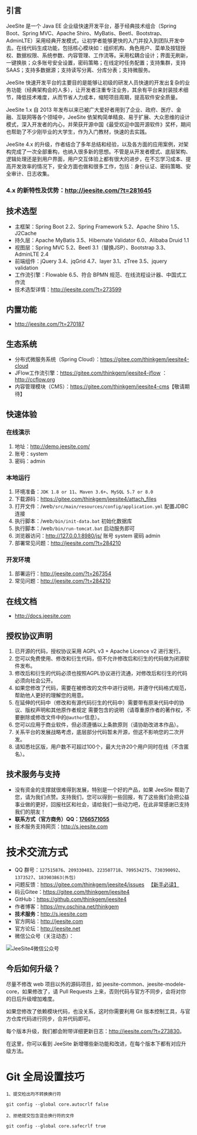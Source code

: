 ## 引言

JeeSite 是一个 Java EE 企业级快速开发平台，基于经典技术组合（Spring Boot、Spring MVC、Apache Shiro、MyBatis、Beetl、Bootstrap、AdminLTE）采用经典开发模式，让初学者能够更快的入门并投入到团队开发中去。在线代码生成功能，包括核心模块如：组织机构、角色用户、菜单及按钮授权、数据权限、系统参数、内容管理、工作流等。采用松耦合设计；界面无刷新，一键换肤；众多账号安全设置，密码策略；在线定时任务配置；支持集群，支持SAAS；支持多数据源；支持读写分离、分库分表；支持微服务。

JeeSite 快速开发平台的主要目的是能够让初级的研发人员快速的开发出复杂的业务功能（经典架构会的人多），让开发者注重专注业务，其余有平台来封装技术细节，降低技术难度，从而节省人力成本，缩短项目周期，提高软件安全质量。

JeeSite 1.x 自 2013 年发布以来已被广大爱好者用到了企业、政府、医疗、金融、互联网等各个领域中，JeeSite 依架构简单精良、易于扩展、大众思维的设计模式，深入开发者的内心，并荣获开源中国《最受欢迎中国开源软件》奖杯，期间也帮助了不少刚毕业的大学生，作为入门教材，快速的去实践。

JeeSite 4.x 的升级，作者结合了多年总结和经验，以及各方面的应用案例，对架构完成了一次全部重构，也纳入很多新的思想。不管是从开发者模式、底层架构、逻辑处理还是到用户界面，用户交互体验上都有很大的进步，在不忘学习成本、提高开发效率的情况下，安全方面也做和很多工作，包括：身份认证、密码策略、安全审计、日志收集。

### 4.x 的新特性及优势：<http://jeesite.com/?t=281645>

## 技术选型

* 主框架：Spring Boot 2.2、Spring Framework 5.2、Apache Shiro 1.5、J2Cache
* 持久层：Apache MyBatis 3.5、Hibernate Validator 6.0、Alibaba Druid 1.1
* 视图层：Spring MVC 5.2、Beetl 3.1（替换JSP）、Bootstrap 3.3、AdminLTE 2.4
* 前端组件：jQuery 3.4、jqGrid 4.7、layer 3.1、zTree 3.5、jquery validation
* 工作流引擎：Flowable 6.5、符合 BPMN 规范、在线流程设计器、中国式工作流
* 技术选型详情：<http://jeesite.com/?t=273599>

## 内置功能

* <http://jeesite.com/?t=270187>

## 生态系统

* 分布式微服务系统（Spring Cloud）：<https://gitee.com/thinkgem/jeesite4-cloud>
* JFlow工作流引擎：<https://gitee.com/thinkgem/jeesite4-jflow> ：<http://ccflow.org>
* 内容管理模块（CMS）：<https://gitee.com/thinkgem/jeesite4-cms>【敬请期待】

## 快速体验

### 在线演示

1. 地址：<http://demo.jeesite.com/>
2. 账号：system
3. 密码：admin

### 本地运行

1. 环境准备：`JDK 1.8 or 11`、`Maven 3.6+`、`MySQL 5.7 or 8.0`
2. 下载源码：<https://gitee.com/thinkgem/jeesite4/attach_files>
3. 打开文件：/web`/src/main/resources/config/application.yml` 配置JDBC连接
4. 执行脚本：/web`/bin/init-data.bat` 初始化数据库
5. 执行脚本：/web`/bin/run-tomcat.bat` 启动服务即可
6. 浏览器访问：<http://127.0.0.1:8980/js/>  账号 system 密码 admin
7. 部署常见问题：<http://jeesite.com/?t=284210>

### 开发环境

1. 部署运行：<http://jeesite.com/?t=267354>
2. 常见问题：<http://jeesite.com/?t=284210>

## 在线文档

* <http://docs.jeesite.com>

## 授权协议声明

1. 已开源的代码，授权协议采用 AGPL v3 + Apache Licence v2 进行发行。
2. 您可以免费使用、修改和衍生代码，但不允许修改后和衍生的代码做为闭源软件发布。
3. 修改后和衍生的代码必须也按照AGPL协议进行流通，对修改后和衍生的代码必须向社会公开。
4. 如果您修改了代码，需要在被修改的文件中进行说明，并遵守代码格式规范，帮助他人更好的理解您的用意。
5. 在延伸的代码中（修改和有源代码衍生的代码中）需要带有原来代码中的协议、版权声明和其他原作者规定
需要包含的说明（请尊重原作者的著作权，不要删除或修改文件中的`@author`信息）。
6. 您可以应用于商业软件，但必须遵循以上条款原则（请协助改进本作品）。
7. 关系平台的发展战略考虑，底层部分代码暂未开源，但这不影响您的二次开发。
8. 请知悉社区版，用户数不可超过100个，最大允许20个用户同时在线（不含匿名）。

## 技术服务与支持

* 没有资金的支撑就很难得到发展，特别是一个好的产品，如果 JeeSite 帮助了您，请为我们点赞。支持我们，您可以得到一些回报，有了这些我们会把公益事业做的更好，回报社区和社会，请给我们一些动力吧，在此非常感谢已支持我们的朋友！
* **联系方式（官方商务）QQ：[1766571055](http://wpa.qq.com/msgrd?v=3&uin=1766571055&site=qq&menu=yes)**
* 技术服务支持网页：<http://s.jeesite.com>

# 技术交流方式

* QQ 群号：`127515876`、`209330483`、`223507718`、`709534275`、`730390092`、`1373527`、`183903863(外包)`
* 问题反馈：<https://gitee.com/thinkgem/jeesite4/issues> 　[【新手必读】](https://github.com/ryanhanwu/How-To-Ask-Questions-The-Smart-Way/blob/master/README-zh_CN.md)
* 码云Gitee：<https://gitee.com/thinkgem/jeesite4>
* GitHub：<https://github.com/thinkgem/jeesite4>
* 作者博客：<https://my.oschina.net/thinkgem>
* **技术服务：**<http://s.jeesite.com>
* 官方网站：<http://jeesite.com>
* 官方论坛：<http://jeesite.net>
* 微信公众号（关注动态）：

![JeeSite4微信公众号](https://static.oschina.net/uploads/space/2018/0302/145133_OGZf_941661.jpg "JeeSite4微信公众号")

## 今后如何升级？

尽量不修改 web 项目以外的源码项目，如 jeesite-common、jeesite-modele-core，如果修改了，请 Pull Requests 上来，否则代码与官方不同步，会将对你的日后升级增加难度。

如果您修改了依赖模块代码，也没关系，这时你需要利用 Git 版本控制工具，与官方仓库代码进行同步，合并代码即可。

每个版本升级，我们都会附带详细更新日志：<http://jeesite.com/?t=273830>。

在这里，你可以看到 JeeSite 新增哪些新功能和改进，在每个版本下都有对应升级方法。

# Git 全局设置技巧

```
1、提交检出均不转换换行符

git config --global core.autocrlf false

2、拒绝提交包含混合换行符的文件

git config --global core.safecrlf true
```